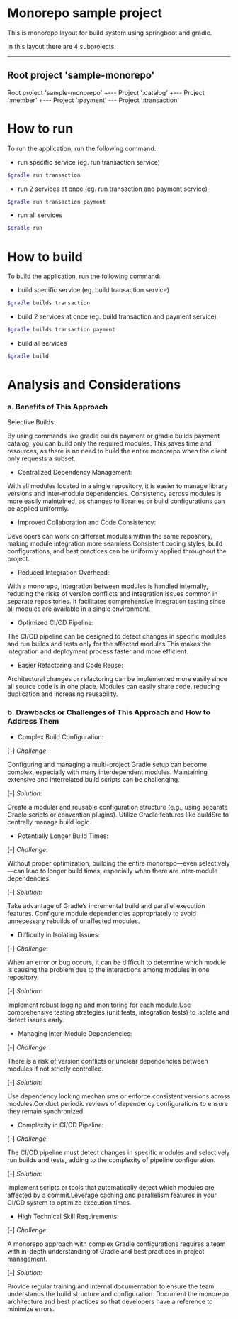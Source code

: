 # Monorepo sample project

This is monorepo layout for build system using springboot and gradle. 

In this layout there are 4 subprojects:

------------------------------------------------------------
Root project 'sample-monorepo'
------------------------------------------------------------

Root project 'sample-monorepo'
+--- Project ':catalog'
+--- Project ':member'
+--- Project ':payment'
\--- Project ':transaction'

# How to run

To run the application, run the following command:

* run specific service (eg. run transaction service)

```bash
$gradle run transaction
```

* run 2 services at once (eg. run transaction and payment service)

```bash
$gradle run transaction payment
```

* run all services

```bash
$gradle run
```

# How to build

To build the application, run the following command:

* build specific service (eg. build transaction service)

```bash
$gradle builds transaction
```

* build 2 services at once (eg. build transaction and payment service)

```bash
$gradle builds transaction payment
```

* build all services

```bash
$gradle build
```

# Analysis and Considerations

### a. Benefits of This Approach 
Selective Builds:

By using commands like gradle builds payment or gradle builds payment catalog, you can build only the required modules. This saves time and resources, as there is no need to build the entire monorepo when the client only requests a subset.

* Centralized Dependency Management:

With all modules located in a single repository, it is easier to manage library versions and inter-module dependencies. Consistency across modules is more easily maintained, as changes to libraries or build configurations can be applied uniformly.

* Improved Collaboration and Code Consistency:

Developers can work on different modules within the same repository, making module integration more seamless.Consistent coding styles, build configurations, and best practices can be uniformly applied throughout the project.

* Reduced Integration Overhead:

With a monorepo, integration between modules is handled internally, reducing the risks of version conflicts and integration issues common in separate repositories. It facilitates comprehensive integration testing since all modules are available in a single environment.

* Optimized CI/CD Pipeline:

The CI/CD pipeline can be designed to detect changes in specific modules and run builds and tests only for the affected modules.This makes the integration and deployment process faster and more efficient.

* Easier Refactoring and Code Reuse:

Architectural changes or refactoring can be implemented more easily since all source code is in one place.
Modules can easily share code, reducing duplication and increasing reusability.


### b. Drawbacks or Challenges of This Approach and How to Address Them

* Complex Build Configuration:

[-] *Challenge*:

Configuring and managing a multi-project Gradle setup can become complex, especially with many interdependent modules. Maintaining extensive and interrelated build scripts can be challenging.

[-] *Solution*:

Create a modular and reusable configuration structure (e.g., using separate Gradle scripts or convention plugins). Utilize Gradle features like buildSrc to centrally manage build logic.

* Potentially Longer Build Times:

[-] *Challenge*:

Without proper optimization, building the entire monorepo—even selectively—can lead to longer build times, especially when there are inter-module dependencies.

[-] *Solution*:

Take advantage of Gradle’s incremental build and parallel execution features. Configure module dependencies appropriately to avoid unnecessary rebuilds of unaffected modules.

* Difficulty in Isolating Issues:

[-] *Challenge*:

When an error or bug occurs, it can be difficult to determine which module is causing the problem due to the interactions among modules in one repository.

[-] *Solution*:

Implement robust logging and monitoring for each module.Use comprehensive testing strategies (unit tests, integration tests) to isolate and detect issues early.

* Managing Inter-Module Dependencies:

[-] *Challenge*:

There is a risk of version conflicts or unclear dependencies between modules if not strictly controlled.

[-] *Solution*:

Use dependency locking mechanisms or enforce consistent versions across modules.Conduct periodic reviews of dependency configurations to ensure they remain synchronized.

* Complexity in CI/CD Pipeline:

[-] *Challenge*:

The CI/CD pipeline must detect changes in specific modules and selectively run builds and tests, adding to the complexity of pipeline configuration.

[-] *Solution*:

Implement scripts or tools that automatically detect which modules are affected by a commit.Leverage caching and parallelism features in your CI/CD system to optimize execution times.

* High Technical Skill Requirements:

[-] *Challenge*:

A monorepo approach with complex Gradle configurations requires a team with in-depth understanding of Gradle and best practices in project management.

[-] *Solution*:

Provide regular training and internal documentation to ensure the team understands the build structure and configuration. Document the monorepo architecture and best practices so that developers have a reference to minimize errors.
